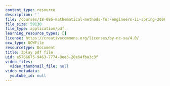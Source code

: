 ```yaml
---
content_type: resource
description: ''
file: /courses/18-086-mathematical-methods-for-engineers-ii-spring-2006/e5766675946377748ee328e64fba3c3f_ByGXz_uHEdM.pdf
file_size: 59130
file_type: application/pdf
learning_resource_types: []
license: https://creativecommons.org/licenses/by-nc-sa/4.0/
ocw_type: OCWFile
resourcetype: Document
title: 3play pdf file
uid: e5766675-9463-7774-8ee3-28e64fba3c3f
video_files:
  video_thumbnail_file: null
video_metadata:
  youtube_id: null
---
```

